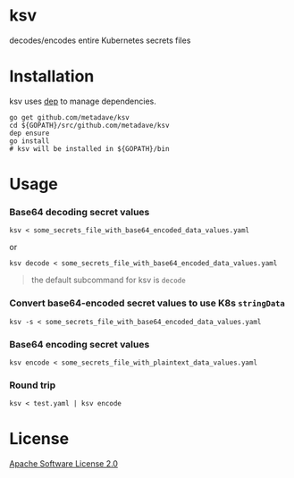 # ksv


 decodes/encodes entire Kubernetes secrets files


# Installation

ksv uses [dep](https://github.com/golang/dep) to manage dependencies.

    go get github.com/metadave/ksv
    cd ${GOPATH}/src/github.com/metadave/ksv
    dep ensure
    go install
    # ksv will be installed in ${GOPATH}/bin
    


# Usage

### Base64 decoding secret values

    ksv < some_secrets_file_with_base64_encoded_data_values.yaml

or
    
    ksv decode < some_secrets_file_with_base64_encoded_data_values.yaml

> the default subcommand for ksv is `decode`

### Convert base64-encoded secret values to use K8s `stringData`

    ksv -s < some_secrets_file_with_base64_encoded_data_values.yaml


### Base64 encoding secret values

    ksv encode < some_secrets_file_with_plaintext_data_values.yaml

### Round trip

    ksv < test.yaml | ksv encode



# License

[Apache Software License 2.0](https://github.com/metadave/ksv/blob/master/LICENSE)
